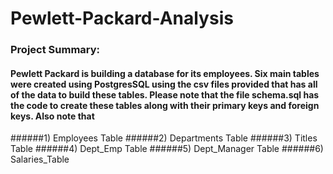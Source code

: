 # Pewlett-Packard-Analysis
### Project Summary:
#### Pewlett Packard is building a database for its employees. Six main tables were created using PostgresSQL using the csv files provided that has all of the data to build these tables.  Please note that the file schema.sql has the code to create these tables along with their primary keys and foreign keys.  Also note that 
  ######1) Employees Table
  ######2) Departments Table
  ######3) Titles Table
  ######4) Dept_Emp Table
  ######5) Dept_Manager Table
  ######6) Salaries_Table
 
